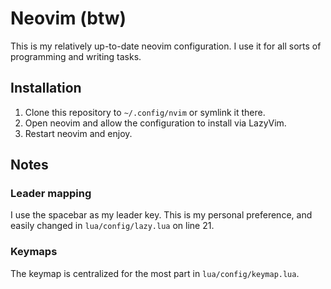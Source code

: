 # Neovim (btw)

This is my relatively up-to-date neovim configuration. 
I use it for all sorts of programming and writing tasks.

## Installation

1. Clone this repository to `~/.config/nvim` or symlink it there. 
2. Open neovim and allow the configuration to install via LazyVim.
3. Restart neovim and enjoy.

## Notes

### Leader mapping

I use the spacebar as my leader key.
This is my personal preference, and easily changed in `lua/config/lazy.lua` on line 21.

### Keymaps

The keymap is centralized for the most part in `lua/config/keymap.lua`.

